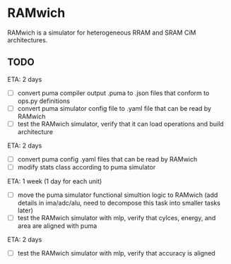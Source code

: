 # RAMwich

RAMwich is a simulator for heterogeneous RRAM and SRAM CiM architectures.

## TODO

ETA: 2 days
- [ ] convert puma compiler output .puma to .json files that conform to ops.py definitions
- [ ] convert puma simulator config file to .yaml file that can be read by RAMwich
- [ ] test the RAMwich simulator, verify that it can load operations and build architecture

ETA: 2 days
- [ ] convert puma config .yaml files that can be read by RAMwich
- [ ] modify stats class according to puma simulator

ETA: 1 week (1 day for each unit)
- [ ] move the puma simulator functional simultion logic to RAMwich (add details in ima/adc/alu, need to decompose this task into smaller tasks later)
- [ ] test the RAMwich simulator with mlp, verify that cylces, energy, and area are aligned with puma

ETA: 2 days
- [ ] test the RAMwich simulator with mlp, verify that accuracy is aligned
